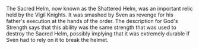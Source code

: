 The Sacred Helm, now known as the Shattered Helm, was an important relic held by the Vigil Knights. It was smashed by  Sven as revenge for his father's execution at the hands of the order. The description for  God's Strength says that this ability was the same strength that was used to destroy the Sacred Helm, possibly implying that it was extremely durable if Sven had to rely on it to break the helmet.
